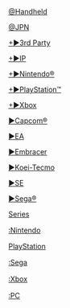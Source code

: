 <!--

<details>
<summary>layout: page
title: "JSF"
permalink: https://jeuxsf.github.io/JSF/series

</details>
  
#### hidden field with metadata

-->

[@Handheld](https://1fichier.com/dir/K61YILR6)

[@JPN](https://1fichier.com/dir/JIIThK20)

[+►3rd Party](https://1fichier.com/dir/9h7Q8IKD)

[+►IP]()

[+►Nintendo®](https://1fichier.com/dir/4qEwTjDJ)

[+►PlayStation™](https://1fichier.com/dir/Jsc776r2)

[+►Xbox]()

[►Capcom®]()

[►EA](https://1fichier.com/dir/yOGogzVc)

[►Embracer]()

[►Koei-Tecmo]()

[►SE]()

[►Sega®]()

[Series](series.md)

[꞉Nintendo](https://1fichier.com/dir/TfbUe1oR)

[PlayStation](https://1fichier.com/dir/IO8eWMQm)

[꞉Sega](https://1fichier.com/dir/2pjuc6FY)

[꞉Xbox](https://1fichier.com/dir/iHRVOtg9)

[꞉PC](https://1fichier.com/dir/zWwzWSgq)
